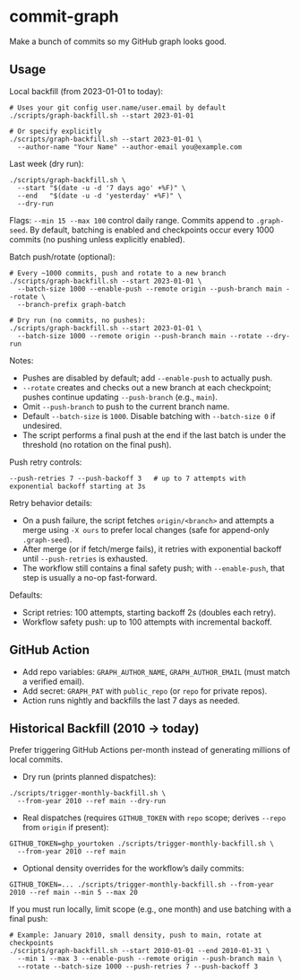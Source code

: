 # commit-graph
Make a bunch of commits so my GitHub graph looks good.

## Usage

Local backfill (from 2023-01-01 to today):

```
# Uses your git config user.name/user.email by default
./scripts/graph-backfill.sh --start 2023-01-01

# Or specify explicitly
./scripts/graph-backfill.sh --start 2023-01-01 \
  --author-name "Your Name" --author-email you@example.com
```

Last week (dry run):

```
./scripts/graph-backfill.sh \
  --start "$(date -u -d '7 days ago' +%F)" \
  --end   "$(date -u -d 'yesterday' +%F)" \
  --dry-run
```

Flags: `--min 15 --max 100` control daily range. Commits append to `.graph-seed`.
By default, batching is enabled and checkpoints occur every 1000 commits (no pushing unless explicitly enabled).

Batch push/rotate (optional):

```
# Every ~1000 commits, push and rotate to a new branch
./scripts/graph-backfill.sh --start 2023-01-01 \
  --batch-size 1000 --enable-push --remote origin --push-branch main --rotate \
  --branch-prefix graph-batch

# Dry run (no commits, no pushes):
./scripts/graph-backfill.sh --start 2023-01-01 \
  --batch-size 1000 --remote origin --push-branch main --rotate --dry-run
```

Notes:
- Pushes are disabled by default; add `--enable-push` to actually push.
- `--rotate` creates and checks out a new branch at each checkpoint; pushes continue updating `--push-branch` (e.g., `main`).
- Omit `--push-branch` to push to the current branch name.
- Default `--batch-size` is `1000`. Disable batching with `--batch-size 0` if undesired.
- The script performs a final push at the end if the last batch is under the threshold (no rotation on the final push).

Push retry controls:

```
--push-retries 7 --push-backoff 3   # up to 7 attempts with exponential backoff starting at 3s
```

Retry behavior details:
- On a push failure, the script fetches `origin/<branch>` and attempts a merge using `-X ours` to prefer local changes (safe for append-only `.graph-seed`).
- After merge (or if fetch/merge fails), it retries with exponential backoff until `--push-retries` is exhausted.
- The workflow still contains a final safety push; with `--enable-push`, that step is usually a no-op fast-forward.

Defaults:
- Script retries: 100 attempts, starting backoff 2s (doubles each retry).
- Workflow safety push: up to 100 attempts with incremental backoff.

## GitHub Action

- Add repo variables: `GRAPH_AUTHOR_NAME`, `GRAPH_AUTHOR_EMAIL` (must match a verified email).
- Add secret: `GRAPH_PAT` with `public_repo` (or `repo` for private repos).
- Action runs nightly and backfills the last 7 days as needed.

## Historical Backfill (2010 → today)

Prefer triggering GitHub Actions per-month instead of generating millions of local commits.

- Dry run (prints planned dispatches):

```
./scripts/trigger-monthly-backfill.sh \
  --from-year 2010 --ref main --dry-run
```

- Real dispatches (requires `GITHUB_TOKEN` with `repo` scope; derives `--repo` from `origin` if present):

```
GITHUB_TOKEN=ghp_yourtoken ./scripts/trigger-monthly-backfill.sh \
  --from-year 2010 --ref main
```

- Optional density overrides for the workflow’s daily commits:

```
GITHUB_TOKEN=... ./scripts/trigger-monthly-backfill.sh --from-year 2010 --ref main --min 5 --max 20
```

If you must run locally, limit scope (e.g., one month) and use batching with a final push:

```
# Example: January 2010, small density, push to main, rotate at checkpoints
./scripts/graph-backfill.sh --start 2010-01-01 --end 2010-01-31 \
  --min 1 --max 3 --enable-push --remote origin --push-branch main \
  --rotate --batch-size 1000 --push-retries 7 --push-backoff 3
```
